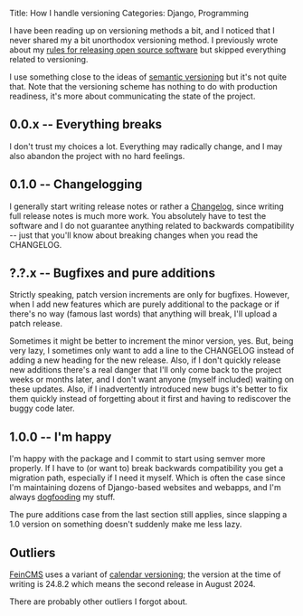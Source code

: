 Title: How I handle versioning
Categories: Django, Programming

I have been reading up on versioning methods a bit, and I noticed that I never
shared my a bit unorthodox versioning method. I previously wrote about my [rules for releasing open source software](https://406.ch/writing/my-rules-for-releasing-open-source-software/) but skipped everything related to versioning.

I use something close to the ideas of [semantic versioning](https://semver.org/) but it's not quite that. Note that the versioning scheme has nothing to do with production readiness, it's more about communicating the state of the project.


## 0.0.x -- Everything breaks

I don't trust my choices a lot. Everything may radically change, and I may also abandon the project with no hard feelings.

## 0.1.0 -- Changelogging

I generally start writing release notes or rather a [Changelog](https://en.wikipedia.org/wiki/Changelog), since writing full release notes is much more work. You absolutely have to test the software and I do not guarantee anything related to backwards compatibility -- just that you'll know about breaking changes when you read the CHANGELOG.

## ?.?.x -- Bugfixes and pure additions

Strictly speaking, patch version increments are only for bugfixes. However, when I add new features which are purely additional to the package or if there's no way (famous last words) that anything will break, I'll upload a patch release.

Sometimes it might be better to increment the minor version, yes. But, being very lazy, I sometimes only want to add a line to the CHANGELOG instead of adding a new heading for the new release. Also, if I don't quickly release new additions there's a real danger that I'll only come back to the project weeks or months later, and I don't want anyone (myself included) waiting on these updates. Also, if I inadvertently introduced new bugs it's better to fix them quickly instead of forgetting about it first and having to rediscover the buggy code later.


## 1.0.0 -- I'm happy

I'm happy with the package and I commit to start using semver more properly. If I have to (or want to) break backwards compatibility you get a migration path, especially if I need it myself. Which is often the case since I'm maintaining dozens of Django-based websites and webapps, and I'm always [dogfooding](https://en.wikipedia.org/wiki/Eating_your_own_dog_food) my stuff.

The pure additions case from the last section still applies, since slapping a 1.0 version on something doesn't suddenly make me less lazy.


## Outliers

[FeinCMS](https://github.com/feincms/feincms) uses a variant of [calendar versioning](https://calver.org/); the version at the time of writing is 24.8.2 which means the second release in August 2024.

There are probably other outliers I forgot about.
